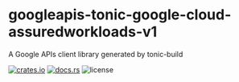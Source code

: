 # googleapis-tonic-google-cloud-assuredworkloads-v1

A Google APIs client library generated by tonic-build

[![crates.io](https://img.shields.io/crates/v/googleapis-tonic-google-cloud-assuredworkloads-v1)](https://crates.io/crates/googleapis-tonic-google-cloud-assuredworkloads-v1)
[![docs.rs](https://img.shields.io/docsrs/googleapis-tonic-google-cloud-assuredworkloads-v1)](https://docs.rs/googleapis-tonic-google-cloud-assuredworkloads-v1)
![license](https://img.shields.io/crates/l/googleapis-tonic-google-cloud-assuredworkloads-v1)
